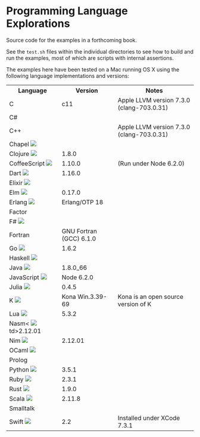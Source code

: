 # Programming Language Explorations

Source code for the examples in a forthcoming book.

See the `test.sh` files within the individual directories to see how to build and run the examples, most of which are scripts with internal assertions.

The examples here have been tested on a Mac running OS X using the following language implementations and versions:

<table>
<tr><th>Language<th>Version<th>Notes
<tr><td>C<td>c11<td>Apple LLVM version 7.3.0 (clang-703.0.31)
<tr><td>C#<td><td>
<tr><td>C++<td><td>Apple LLVM version 7.3.0 (clang-703.0.31)
<tr><td>Chapel
    <img src="https://raw.githubusercontent.com/rtoal/polyglot/master/resources/chapel-logo.png"><td><td>
<tr><td>Clojure
    <img src="https://raw.githubusercontent.com/rtoal/polyglot/master/resources/clojure-logo.png"><td>1.8.0<td>
<tr><td>CoffeeScript
    <img src="https://raw.githubusercontent.com/rtoal/polyglot/master/resources/coffeescript-logo.png"><td>1.10.0<td>(Run under Node 6.2.0)
<tr><td>Dart
    <img src="https://raw.githubusercontent.com/rtoal/polyglot/master/resources/dart-logo.png"><td>1.16.0<td>
<tr><td>Elixir
    <img src="https://raw.githubusercontent.com/rtoal/polyglot/master/resources/elixir-logo.png"><td><td>
<tr><td>Elm
    <img src="https://raw.githubusercontent.com/rtoal/polyglot/master/resources/elm-logo.png"><td>0.17.0<td>
<tr><td>Erlang
    <img src="https://raw.githubusercontent.com/rtoal/polyglot/master/resources/erlang-logo.png"><td>Erlang/OTP 18<td>
<tr><td>Factor<td><td>
<tr><td>F#
    <img src="https://raw.githubusercontent.com/rtoal/polyglot/master/resources/fsharp-logo.png"><td><td>
<tr><td>Fortran<td>GNU Fortran (GCC) 6.1.0<td>
<tr><td>Go
    <img src="https://raw.githubusercontent.com/rtoal/polyglot/master/resources/go-logo.png"><td>1.6.2<td>
<tr><td>Haskell
    <img src="https://raw.githubusercontent.com/rtoal/polyglot/master/resources/haskell-logo.png"><td><td>
<tr><td>Java
    <img src="https://raw.githubusercontent.com/rtoal/polyglot/master/resources/java-logo.png"><td>1.8.0_66<td>
<tr><td>JavaScript
    <img src="https://raw.githubusercontent.com/rtoal/polyglot/master/resources/javascript-logo.png"><td>Node 6.2.0<td>
<tr><td>Julia
    <img src="https://raw.githubusercontent.com/rtoal/polyglot/master/resources/julia-logo.png"><td>0.4.5<td>
<tr><td>K
    <img src="https://raw.githubusercontent.com/rtoal/polyglot/master/resources/k-logo.png"><td>Kona Win.3.39-69<td>Kona is an open source version of K
<tr><td>Lua
    <img src="https://raw.githubusercontent.com/rtoal/polyglot/master/resources/lua-logo.png"><td>5.3.2<td>
<tr><td>Nasm<
    <img src="https://raw.githubusercontent.com/rtoal/polyglot/master/resources/nasm-logo.png">td>2.12.01<td>
<tr><td>Nim
    <img src="https://raw.githubusercontent.com/rtoal/polyglot/master/resources/nim-logo.png"><td>2.12.01<td>
<tr><td>OCaml
    <img src="https://raw.githubusercontent.com/rtoal/polyglot/master/resources/ocaml-logo.png"><td><td>
<tr><td>Prolog<td><td>
<tr><td>Python
    <img src="https://raw.githubusercontent.com/rtoal/polyglot/master/resources/python-logo.png"><td>3.5.1<td>
<tr><td>Ruby
    <img src="https://raw.githubusercontent.com/rtoal/polyglot/master/resources/ruby-logo.png"><td>2.3.1<td>
<tr><td>Rust
    <img src="https://raw.githubusercontent.com/rtoal/polyglot/master/resources/rust-logo.png"><td>1.9.0<td>
<tr><td>Scala
    <img src="https://raw.githubusercontent.com/rtoal/polyglot/master/resources/scala-logo.png"><td>2.11.8<td>
<tr><td>Smalltalk<td><td>
<tr><td>Swift
    <img src="https://raw.githubusercontent.com/rtoal/polyglot/master/resources/swift-logo.png"><td>2.2<td>Installed under XCode 7.3.1
</table>

